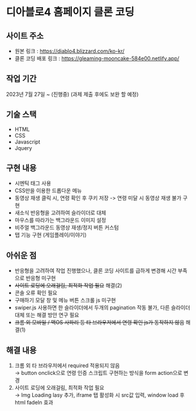 # 디아블로4 홈페이지 클론 코딩

## 사이트 주소
+ 원본 링크 : https://diablo4.blizzard.com/ko-kr/
+ 클론 코딩 배포 링크 : https://gleaming-mooncake-584e00.netlify.app/

## 작업 기간
2023년 7월 27일 ~ (진행중)
(과제 제출 후에도 보완 할 예정)

## 기술 스택

+ HTML
+ CSS
+ Javascript
+ Jquery

## 구현 내용

+ 시멘틱 태그 사용
+ CSS만을 이용한 드롭다운 메뉴
+ 동영상 재생 클릭 시, 연령 확인 후 쿠키 저장 -> 연령 미달 시 동영상 재생 불가 구현
+ 새소식 반응형을 고려하여 슬라이더로 대체
+ 마우스를 따라가는 백그라운드 이미지 설정
+ 비주얼 백그라운드 동영상 재생/정지 버튼 커스텀
+ 탭 기능 구현 (게임플레이/이야기)

## 아쉬운 점

+ 반응형을 고려하여 작업 진행했으나, 클론 코딩 사이트를 급하게 변경해 시간 부족으로 반응형 미구현
+ ~~사이트 로딩에 오래걸림, 최적화 작업 필요~~ 해결(2)
+ 콘솔 오류 확인 필요
+ 구매하기 모달 창 및 메뉴 버튼 스크롤 js 미구현
+ swiper.js 사용하면 한 슬라이더에서 두개의 pagination 작동 불가, 다른 슬라이더 대체 또는 해결 방안 연구 필요
+ ~~크롬 외 모바일 / 맥OS 사파리 등 타 브라우저에서 연령 확인 js가 동작하지 않음~~  해결(1)


## 해결 내용

1. 크롬 외 타 브라우저에서 required 적용되지 않음<br>
→ button onclick으로 연령 인증 스크립트 구현하는 방식을 form action으로 변경
1. 사이트 로딩에 오래걸림, 최적화 작업 필요<br>
→ Img Loading lasy 추가, iframe 탭 활성화 시 src값 입력, window load 후 html fadeIn 효과

